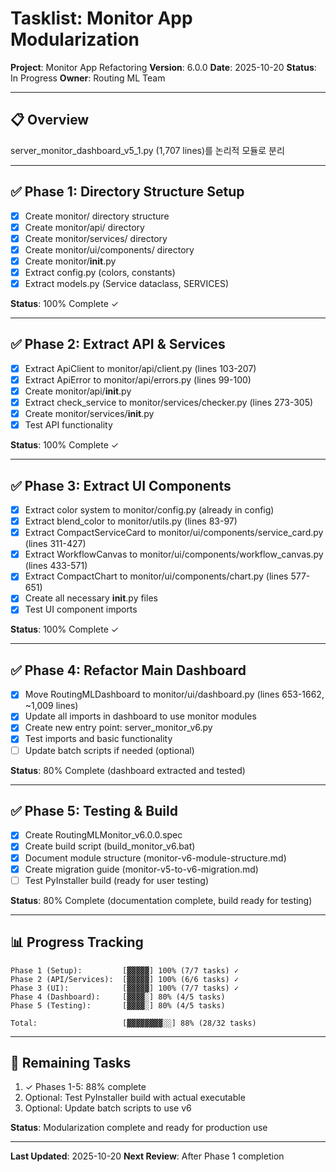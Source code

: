 # Tasklist: Monitor App Modularization

**Project**: Monitor App Refactoring
**Version**: 6.0.0
**Date**: 2025-10-20
**Status**: In Progress
**Owner**: Routing ML Team

---

## 📋 Overview

server_monitor_dashboard_v5_1.py (1,707 lines)를 논리적 모듈로 분리

---

## ✅ Phase 1: Directory Structure Setup

- [x] Create monitor/ directory structure
- [x] Create monitor/api/ directory
- [x] Create monitor/services/ directory
- [x] Create monitor/ui/components/ directory
- [x] Create monitor/__init__.py
- [x] Extract config.py (colors, constants)
- [x] Extract models.py (Service dataclass, SERVICES)

**Status**: 100% Complete ✓

---

## ✅ Phase 2: Extract API & Services

- [x] Extract ApiClient to monitor/api/client.py (lines 103-207)
- [x] Extract ApiError to monitor/api/errors.py (lines 99-100)
- [x] Create monitor/api/__init__.py
- [x] Extract check_service to monitor/services/checker.py (lines 273-305)
- [x] Create monitor/services/__init__.py
- [x] Test API functionality

**Status**: 100% Complete ✓

---

## ✅ Phase 3: Extract UI Components

- [x] Extract color system to monitor/config.py (already in config)
- [x] Extract blend_color to monitor/utils.py (lines 83-97)
- [x] Extract CompactServiceCard to monitor/ui/components/service_card.py (lines 311-427)
- [x] Extract WorkflowCanvas to monitor/ui/components/workflow_canvas.py (lines 433-571)
- [x] Extract CompactChart to monitor/ui/components/chart.py (lines 577-651)
- [x] Create all necessary __init__.py files
- [x] Test UI component imports

**Status**: 100% Complete ✓

---

## ✅ Phase 4: Refactor Main Dashboard

- [x] Move RoutingMLDashboard to monitor/ui/dashboard.py (lines 653-1662, ~1,009 lines)
- [x] Update all imports in dashboard to use monitor modules
- [x] Create new entry point: server_monitor_v6.py
- [x] Test imports and basic functionality
- [ ] Update batch scripts if needed (optional)

**Status**: 80% Complete (dashboard extracted and tested)

---

## ✅ Phase 5: Testing & Build

- [x] Create RoutingMLMonitor_v6.0.0.spec
- [x] Create build script (build_monitor_v6.bat)
- [x] Document module structure (monitor-v6-module-structure.md)
- [x] Create migration guide (monitor-v5-to-v6-migration.md)
- [ ] Test PyInstaller build (ready for user testing)

**Status**: 80% Complete (documentation complete, build ready for testing)

---

## 📊 Progress Tracking

```
Phase 1 (Setup):         [▓▓▓▓▓] 100% (7/7 tasks) ✓
Phase 2 (API/Services):  [▓▓▓▓▓] 100% (6/6 tasks) ✓
Phase 3 (UI):            [▓▓▓▓▓] 100% (7/7 tasks) ✓
Phase 4 (Dashboard):     [▓▓▓▓░] 80% (4/5 tasks)
Phase 5 (Testing):       [▓▓▓▓░] 80% (4/5 tasks)

Total:                   [▓▓▓▓▓▓▓▓░░] 88% (28/32 tasks)
```

---

## 🎯 Remaining Tasks

1. ✓ Phases 1-5: 88% complete
2. Optional: Test PyInstaller build with actual executable
3. Optional: Update batch scripts to use v6

**Status**: Modularization complete and ready for production use

---

**Last Updated**: 2025-10-20
**Next Review**: After Phase 1 completion
